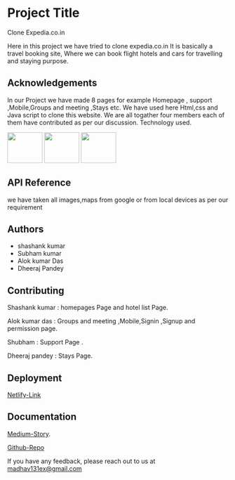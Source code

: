 
# Project Title

Clone Expedia.co.in

Here in this project we have tried to clone expedia.co.in
It is basically a travel booking site, Where we can book flight hotels and cars for travelling and staying purpose.
 
## Acknowledgements

 
In our Project we have made 8 pages for example Homepage , support ,Mobile,Groups and meeting ,Stays etc.
We have used here Html,css and Java script to clone this website.
We are all togather four members each of them have contributed as per our discussion.
Technology used.

<img src='https://www.oxfordwebstudio.com/user/pages/06.da-li-znate/sta-je-html/sta-je-html.jpg' width='80px' height='70px' />   <img width='80px' height='70px' src='http://code-institute-org.github.io/Full-Stack-Web-Developer-Stream-0/assets/javascript.png' width='20px' height='20px' />  <img width='80px' height='70px' src='https://encrypted-tbn0.gstatic.com/images?q=tbn:ANd9GcSr4ISVcXgykdMnPuRPFdIhH4cJpVxhbd6i0w&usqp=CAU' width='20px' height='20px' />
## API Reference
we have taken all images,maps from google or from local devices as per our requirement

## Authors

- shashank kumar
- Subham kumar
- Alok kumar Das
- Dheeraj Pandey

## Contributing

Shashank kumar : homepages Page and hotel list Page.

Alok kumar das : Groups and meeting ,Mobile,Signin ,Signup and permission page.

Shubham : Support Page .

Dheeraj pandey : Stays Page.


## Deployment
[Netlify-Link](https://adorable-florentine-b9f201.netlify.app)
## Documentation

[Medium-Story](https://medium.com/@madhav131ex/collaborative-project-on-cloning-of-expedia-co-in-c41a26abce88).

[Github-Repo](https://github.com/shashankkumarP/Expedia-clone)



If you have any feedback, please reach out to us at madhav131ex@gmail.com

